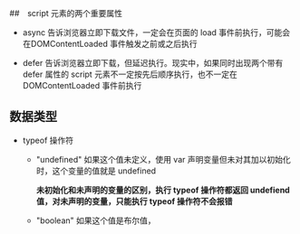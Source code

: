 ##　script 元素的两个重要属性

- async 告诉浏览器立即下载文件，一定会在页面的 load 事件前执行，可能会在DOMContentLoaded 事件触发之前或之后执行

- defer 告诉浏览器立即下载，但延迟执行。现实中，如果同时出现两个带有 defer 属性的 script 元素不一定按先后顺序执行，也不一定在 DOMContentLoaded 事件前执行

## 数据类型

- typeof 操作符

	- "undefined" 如果这个值未定义，使用 var 声明变量但未对其加以初始化时，这个变量的值就是 undefined

		**未初始化和未声明的变量的区别，执行 typeof 操作符都返回 undefiend 值，对未声明的变量，只能执行 typeof 操作符不会报错** 

	- "boolean" 如果这个值是布尔值，